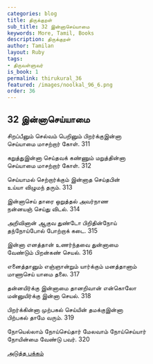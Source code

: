 ```yaml
---
categories: blog
title: திருக்குறள்
sub_title: 32 இன்னாசெய்யாமை
keywords: More, Tamil, Books
description: திருக்குறள்
author: Tamilan
layout: Ruby
tags:
- திருவள்ளுவர்
is_book: 1
permalink: thirukural_36
featured: /images/noolkal_96_6.png
order: 36
---
```

## 32 இன்னாசெய்யாமை

சிறப்பீனும் செல்வம் பெறினும் பிறர்க்குஇன்னா  
செய்யாமை மாசற்றார் கோள். 311

கறுத்துஇன்னா செய்தவக் கண்ணும் மறுத்தின்னா  
செய்யாமை மாசற்றார் கோள். 312

செய்யாமல் செற்றார்க்கும் இன்னாத செய்தபின்  
உய்யா விழுமந் தரும். 313

இன்னாசெய் தாரை ஒறுத்தல் அவர்நாண  
நன்னயஞ் செய்து விடல். 314

அறிவினான் ஆகுவ துண்டோ பிறிதின்நோய்  
தந்நோய்போல் போற்றாக் கடை. 315

இன்னா எனத்தான் உணர்ந்தவை துன்னாமை  
வேண்டும் பிறன்கண் செயல். 316

எனைத்தானும் எஞ்ஞான்றும் யார்க்கும் மனத்தானாம்  
மாணாசெய் யாமை தலை. 317

தன்னயிர்க்கு இன்னாமை தானறிவான் என்கொலோ  
மன்னுயிர்க்கு இன்னா செயல். 318

பிறர்க்கின்னா முற்பகல் செய்யின் தமக்குஇன்னா  
பிற்பகல் தாமே வரும். 319

நோயெல்லாம் நோய்செய்தார் மேலவாம் நோய்செய்யார்  
நோயின்மை வேண்டு பவர். 320

[அடுத்த பக்கம்](thirukural_37)